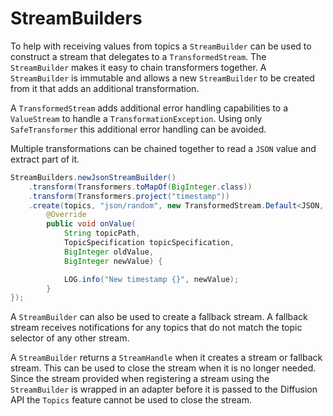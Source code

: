 
# StreamBuilders

To help with receiving values from topics a `StreamBuilder` can be used to construct a stream that delegates to a
`TransformedStream`. The `StreamBuilder` makes it easy to chain transformers together. A `StreamBuilder` is
immutable and allows a new `StreamBuilder` to be created from it that adds an additional transformation.

A `TransformedStream` adds additional error handling capabilities to a `ValueStream` to handle a
`TransformationException`. Using only `SafeTransformer` this additional error handling can be avoided.

Multiple transformations can be chained together to read a `JSON` value and extract part of it.

```java
StreamBuilders.newJsonStreamBuilder()
    .transform(Transformers.toMapOf(BigInteger.class))
    .transform(Transformers.project("timestamp"))
    .create(topics, "json/random", new TransformedStream.Default<JSON, BigInteger>() {
        @Override
        public void onValue(
            String topicPath,
            TopicSpecification topicSpecification,
            BigInteger oldValue,
            BigInteger newValue) {

            LOG.info("New timestamp {}", newValue);
        }
});
```

A `StreamBuilder` can also be used to create a fallback stream. A fallback stream receives notifications for any topics
that do not match the topic selector of any other stream.

A `StreamBuilder` returns a `StreamHandle` when it creates a stream or fallback stream. This can be used to close the
stream when it is no longer needed. Since the stream provided when registering a stream using the `StreamBuilder` is
wrapped in an adapter before it is passed to the Diffusion API the `Topics` feature cannot be used to close the stream.
